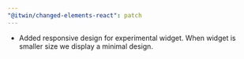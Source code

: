 ```yaml
---
"@itwin/changed-elements-react": patch
---
```


- Added responsive design for experimental widget. When widget is smaller size we display a minimal design.
